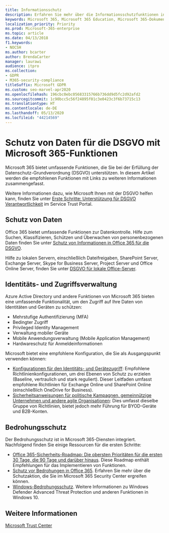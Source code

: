 ```yaml
---
title: Informationsschutz
description: Erfahren Sie mehr über die Informationsschutzfunktionen in Microsoft 365 für die DSGVO (EU-Datenschutz-Grundverordnung).
keywords: Microsoft 365, Microsoft 365 Education, Microsoft 365-Dokumentation, DSGVO
localization_priority: Priority
ms.prod: Microsoft-365-enterprise
ms.topic: article
ms.date: 04/13/2018
f1.keywords:
- NOCSH
ms.author: bcarter
author: BrendaCarter
manager: laurawi
audience: itpro
ms.collection:
- GDPR
- M365-security-compliance
titleSuffix: Microsoft GDPR
ms.custom: seo-marvel-apr2020
ms.openlocfilehash: 196cbc0ebc05683315766b736dd9d5fc2d92afd2
ms.sourcegitcommit: 1c90bcc5c56f24895f01c3e0423c3f6b73715c13
ms.translationtype: HT
ms.contentlocale: de-DE
ms.lasthandoff: 05/13/2020
ms.locfileid: "44214569"
---
```

# <a name="information-protection-for-gdpr-with-microsoft-365-capabilities"></a>Schutz von Daten für die DSGVO mit Microsoft 365-Funktionen

Microsoft 365 bietet umfassende Funktionen, die Sie bei der Erfüllung der Datenschutz-Grundverordnung (DSGVO) unterstützen. In diesem Artikel werden die empfohlenen Funktionen mit Links zu weiteren Informationen zusammengefasst.

Weitere Informationen dazu, wie Microsoft Ihnen mit der DSGVO helfen kann, finden Sie unter [Erste Schritte: Unterstützung für DSGVO Verantwortlichkeit](https://servicetrust.microsoft.com/ViewPage/GDPRGetStarted) im Service Trust Portal.

## <a name="information-protection"></a>Schutz von Daten


Office 365 bietet umfassende Funktionen zur Datenkontrolle. Hilfe zum Suchen, Klassifizieren, Schützen und Überwachen von personenbezogenen Daten finden Sie unter [Schutz von Informationen in Office 365 für die DSGVO](https://docs.microsoft.com/office365/enterprise/office-365-information-protection-for-gdpr).

Hilfe zu lokalen Servern, einschließlich Dateifreigaben, SharePoint Server, Exchange Server, Skype for Business Server, Project Server und Office Online Server, finden Sie unter [DSGVO für lokale Office-Server](https://docs.microsoft.com/office365/enterprise/gdpr-for-office-servers). 

## <a name="identity-and-access-management"></a>Identitäts- und Zugriffsverwaltung

Azure Active Directory und andere Funktionen von Microsoft 365 bieten eine umfassende Funktionalität, um den Zugriff auf Ihre Daten von Identitäten und Geräten zu schützen:

- Mehrstufige Authentifizierung (MFA)
- Bedingter Zugriff
- Privileged Identity Management
- Verwaltung mobiler Geräte
- Mobile Anwendungsverwaltung (Mobile Application Management)
- Hardwareschutz für Anmeldeinformationen

Microsoft bietet eine empfohlene Konfiguration, die Sie als Ausgangspunkt verwenden können:

- [Konfigurationen für den Identitäts- und Gerätezugriff](../enterprise/microsoft-365-policies-configurations.md): Empfohlene Richtlinienkonfigurationen, um drei Ebenen von Schutz zu erzielen (Baseline, vertraulich und stark reguliert). Dieser Leitfaden umfasst empfohlene Richtlinien für Exchange Online und SharePoint Online (einschließlich OneDrive for Business).
- [Sicherheitsanweisungen für politische Kampagnen, gemeinnützige Unternehmen und andere agile Organisationen](https://docs.microsoft.com/office365/enterprise/microsoft-security-guidance-for-political-campaigns-nonprofits-and-other-agile-o): Dies umfasst dieselbe Gruppe von Richtlinien, bietet jedoch mehr Führung für BYOD-Geräte und B2B-Konten.

## <a name="threat-protection"></a>Bedrohungsschutz

Der Bedrohungsschutz ist in Microsoft 365-Diensten integriert. Nachfolgend finden Sie einige Ressourcen für die ersten Schritte:

- [Office 365-Sicherheits-Roadmap: Die obersten Prioritäten für die ersten 30 Tage, die 90 Tage und darüber hinaus](https://docs.microsoft.com/microsoft-365/security/office-365-security/security-roadmap). Diese Roadmap enthält Empfehlungen für das Implementieren von Funktionen. 
- [Schutz vor Bedrohungen in Office 365](https://docs.microsoft.com/microsoft-365/security/office-365-security/protect-against-threats). Erfahren Sie mehr über die Schutzaktion, die Sie im Microsoft 365 Security Center ergreifen können.
- [Windows-Bedrohungsschutz](https://docs.microsoft.com/windows/security/threat-protection/). Weitere Informationen zu Windows Defender Advanced Threat Protection und anderen Funktionen in Windows 10.

## <a name="learn-more"></a>Weitere Informationen

[Microsoft Trust Center](https://www.microsoft.com/trust-center/privacy/gdpr-overview)
